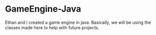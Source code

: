# GameEngine-Java
Ethan and I created a game engine in java. Basically, we will be using the classes made here to help with future projects.
